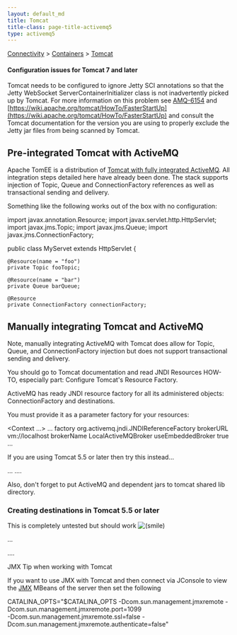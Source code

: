 ```yaml
---
layout: default_md
title: Tomcat 
title-class: page-title-activemq5
type: activemq5
---
```


[Connectivity](connectivity) > [Containers](containers) > [Tomcat](tomcat)


#### Configuration issues for Tomcat 7 and later

Tomcat needs to be configured to ignore Jetty SCI annotations so that the Jetty WebSocket ServerContainerInitializer class is not inadvertently picked up by Tomcat. For more information on this problem see [AMQ-6154](https://issues.apache.org/jira/browse/AMQ-6154) and [https://wiki.apache.org/tomcat/HowTo/FasterStartUp](https://wiki.apache.org/tomcat/HowTo/FasterStartUp) and consult the Tomcat documentation for the version you are using to properly exclude the Jetty jar files from being scanned by Tomcat.

Pre-integrated Tomcat with ActiveMQ
-----------------------------------

Apache TomEE is a distribution of [Tomcat with fully integrated ActiveMQ](http://tomee.apache.org/tomcat-/FAQ/jms). All integration steps detailed here have already been done. The stack supports injection of Topic, Queue and ConnectionFactory references as well as transactional sending and delivery.

Something like the following works out of the box with no configuration:

import javax.annotation.Resource;
import javax.servlet.http.HttpServlet;
import javax.jms.Topic;
import javax.jms.Queue;
import javax.jms.ConnectionFactory;

public class MyServet extends HttpServlet {

    @Resource(name = "foo")
    private Topic fooTopic;

    @Resource(name = "bar")
    private Queue barQueue;

    @Resource
    private ConnectionFactory connectionFactory;

Manually integrating Tomcat and ActiveMQ
----------------------------------------

Note, manually integrating ActiveMQ with Tomcat does allow for Topic, Queue, and ConnectionFactory injection but does not support transactional sending and delivery.

You should go to Tomcat documentation and read JNDI Resources HOW-TO, especially part: Configure Tomcat's Resource Factory.

ActiveMQ has ready JNDI resource factory for all its administered objects: ConnectionFactory and destinations.

You must provide it as a parameter factory for your resources:

<Context ...>
  ...
  <Resource name="jms/ConnectionFactory" auth="Container"
            type="org.apache.activemq.ActiveMQConnectionFactory"/>
  <ResourceParams name="jms/ConnectionFactory">
    <parameter>
      <name>factory</name>
      <value>org.activemq.jndi.JNDIReferenceFactory</value>
    </parameter>
    <parameter>
      <name>brokerURL</name>
      <value>vm://localhost</value>
    </parameter>
    <parameter>
      <name>brokerName</name>
      <value>LocalActiveMQBroker</value>
    </parameter>
    <parameter>
      <name>useEmbeddedBroker</name>
      <value>true</value>
    </parameter>
  </ResourceParams>
  ...
</Context>

If you are using Tomcat 5.5 or later then try this instead...

<Context>
    ...
  <Resource name="jms/ConnectionFactory" auth="Container" type="org.apache.activemq.ActiveMQConnectionFactory" description="JMS Connection Factory"
        factory="org.apache.activemq.jndi.JNDIReferenceFactory" brokerURL="vm://localhost" brokerName="LocalActiveMQBroker"/>
    ....
</Context>

Also, don't forget to put ActiveMQ and dependent jars to tomcat shared lib directory.

### Creating destinations in Tomcat 5.5 or later

This is completely untested but should work ![(smile)](https://cwiki.apache.org/confluence/s/en_GB/5997/6f42626d00e36f53fe51440403446ca61552e2a2.1/_/images/icons/emoticons/smile.png)

<Context>
    ...
  <Resource name="jms/someTopic" auth="Container" type="org.apache.activemq.command.ActiveMQTopic" description="my Topic"
        factory="org.apache.activemq.jndi.JNDIReferenceFactory" physicalName="FOO.BAR"/>

  <Resource name="jms/aQueue" auth="Container" type="org.apache.activemq.command.ActiveMQQueue" description="my Queue"
        factory="org.apache.activemq.jndi.JNDIReferenceFactory" physicalName="FOO.BAR"/>
    ....
</Context>

JMX Tip when working with Tomcat

If you want to use JMX with Tomcat and then connect via JConsole to view the [JMX](jmx) MBeans of the server then set the following

CATALINA\_OPTS="$CATALINA\_OPTS -Dcom.sun.management.jmxremote -Dcom.sun.management.jmxremote.port=1099 \
    -Dcom.sun.management.jmxremote.ssl=false -Dcom.sun.management.jmxremote.authenticate=false"

